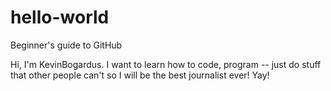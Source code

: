 # hello-world
Beginner's guide to GitHub

Hi, I'm KevinBogardus. I want to learn how to code, program -- just do stuff that other people can't so I will be the best journalist ever! Yay!
